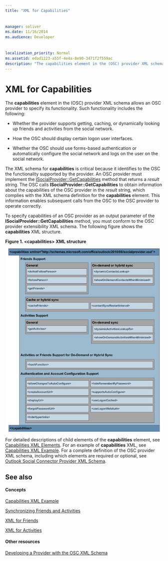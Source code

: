 ```yaml
---
title: "XML for Capabilities"
 
 
manager: soliver
ms.date: 11/16/2014
ms.audience: Developer
 
 
localization_priority: Normal
ms.assetid: edad1223-a55f-4e4a-8e90-3471f2f559ac
description: "The capabilities element in the (OSC) provider XML schema allows an OSC provider to specify its functionality. Such functionality includes the following:"
---
```


# XML for Capabilities

The **capabilities** element in the (OSC) provider XML schema allows an OSC provider to specify its functionality. Such functionality includes the following: 
  
- Whether the provider supports getting, caching, or dynamically looking up friends and activities from the social network.
    
- How the OSC should display certain logon user interfaces.
    
- Whether the OSC should use forms-based authentication or automatically configure the social network and logs on the user on the social network.
    
The XML schema for **capabilities** is critical because it identifies to the OSC the functionality supported by the provider. An OSC provider must implement the [ISocialProvider::GetCapabilities](isocialprovider-getcapabilities.md) method that returns a  _result_ string. The OSC calls **ISocialProvider::GetCapabilities** to obtain information about the capabilities of the OSC provider in the  _result_ string, which complies with the XML schema definition for the **capabilities** element. This information enables subsequent calls from the OSC to the OSC provider to operate correctly. 
  
To specify capabilities of an OSC provider as an output parameter of the **ISocialProvider::GetCapabilities** method, you must conform to the OSC provider extensibility XML schema. The following figure shows the **capabilities** XML structure. 
  
**Figure 1. \<capabilities\> XML structure**

![capabilities XML structure](media/ol14oscref_Specifyingxmlforcapabilities_image1.gif)
  
For detailed descriptions of child elements of the **capabilities** element, see [Capabilities XML Elements](capabilities-xml-elements.md). For an example of **capabilities** XML, see [Capabilities XML Example](capabilities-xml-example.md). For a complete definition of the OSC provider XML schema, including which elements are required or optional, see [Outlook Social Connector Provider XML Schema](outlook-social-connector-provider-xml-schema.md).
  
## See also

#### Concepts

[Capabilities XML Example](capabilities-xml-example.md)
  
[Synchronizing Friends and Activities](synchronizing-friends-and-activities.md)
  
[XML for Friends](xml-for-friends.md)
  
[XML for Activities](xml-for-activities.md)
#### Other resources

[Developing a Provider with the OSC XML Schema](developing-a-provider-with-the-osc-xml-schema.md)

